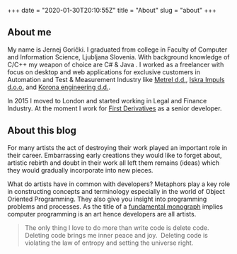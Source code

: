 +++
date = "2020-01-30T20:10:55Z"
title = "About"
slug = "about"
+++
## About me

My name is Jernej Gorički. I graduated from college in Faculty of Computer and Information Science, Ljubljana Slovenia. With background knowledge of C/C++ my weapon of choice are C# & Java . I worked as a freelancer with focus on desktop and web applications for exclusive customers in Automation and Test & Measurement Industry like [Metrel d.d.](http://www.metrel.si/), [Iskra Impuls d.o.o.](http://www.iskraimpuls.si/en/) and [Korona engineering d.d.](http://www.korona.si/en/).

In 2015 I moved to London and started working in Legal and Finance Industry. At the moment I work for [First Derivatives](https://www.firstderivatives.com/) as a senior developer.

## About this blog

For many artists the act of destroying their work played an important role in their career. Embarrassing early creations they would like to forget about, artistic rebirth and doubt in their work all left them remains (ideas) which they would gradually incorporate into new pieces.

What do artists have in common with developers? Metaphors play a key role in constructing concepts and terminology especially in the world of Object Oriented Programming. They also give you insight into programming problems and processes. As the title of a [fundamental monograph](https://en.wikipedia.org/wiki/The_Art_of_Computer_Programming) implies computer programming is an art hence developers are all artists.

> The only thing I love to do more than write code is delete code.  Deleting code brings me inner peace and joy.  Deleting code is violating the law of entropy and setting the universe right. 




